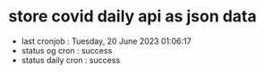 # store covid daily api as json data

- last cronjob : Tuesday, 20 June 2023 01:06:17
- status og cron : success
- status daily cron : success
      
      
